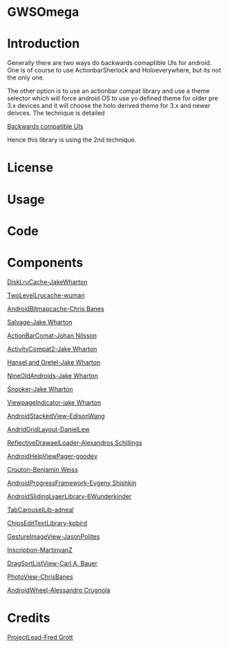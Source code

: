 GWSOmega
========

# Introduction

Generally there are two ways do backwards comaptible UIs for android.
One is of course to use ActionbarSherlock and Holoeverywhere, but its not 
the only one.

The other option is to use an actionbar compat library and use a theme selector 
which will force android OS to use yo defined theme for older pre 3.x devices and
it will choose the holo derived theme for 3.x and newer deivces. The technique is 
detailed 

[Backwards compatible UIs]('http://stackoverflow.com/questions/10716514/android-holo-themes-with-backwards-compatibility')

Hence this library is using the 2nd technique.

# License


# Usage



# Code

# Components
[DiskLruCache-JakeWharton]('https://github.com/JakeWharton/DiskLruCache')

[TwoLevelLrucache-wuman]('https://github.com/wuman/TwoLevelLruCache')

[AndroidBitmapcache-Chris Banes]('https://github.com/chrisbanes/Android-BitmapCache')

[Salvage-Jake Wharton]('https://github.com/JakeWharton/salvage')

[ActionBarComat-Johan Nilsson ]('https://github.com/johannilsson/android-actionbar')

[ActivityCompat2-Jake Wharton]('https://github.com/JakeWharton/ActivityCompat2')

[Hansel and Gretel-Jake Wharton]('https://github.com/JakeWharton/HanselAndGretel')

[NineOldAndroids-Jake Wharton]('https://github.com/JakeWharton/NineOldAndroids')

[Snooker-Jake Wharton]('https://github.com/JakeWharton/snooker')

[ViewpageIndicator-jake Wharton]('https://github.com/JakeWharton/Android-ViewPagerIndicator')

[AndroidStackedView-EdisonWang]('https://github.com/edisonw/Android-StackedView')

[AndridGridLayout-DanielLew]('https://github.com/dlew/android-gridlayout')

[ReflectiveDrawaelLoader-Alexandros Schillings]('https://github.com/alt236/Reflective-Drawable-Loader---Android')

[AndroidHelpViewPager-goodev]('https://github.com/goodev/Android-HelpViewPager')

[Crouton-Benjamin Weiss]('https://github.com/keyboardsurfer/Crouton')

[AndroidProgressFramework-Evgeny Shishkin]('https://github.com/johnkil/Android-ProgressFragment')

[AndroidSlidingLyaerLibrary-6Wunderkinder]('https://github.com/6wunderkinder/android-sliding-layer-lib')

[TabCarouselLib-adneal]('https://bitbucket.org/adneal/tabcarousellib')

[ChipsEditTextLibrary-kpbird]('https://github.com/kpbird/chips-edittext-library')

[GestureImageView-JasonPolites]('https://github.com/jasonpolites/gesture-imageview')

[Inscription-MartinvanZ]('https://github.com/MartinvanZ/Inscription')

[DragSortListView-Carl A. Bauer]('https://github.com/bauerca/drag-sort-listview')

[PhotoView-ChrisBanes]('https://github.com/chrisbanes/PhotoView')

[AndroidWheel-Alessandro Crugnola]('https://github.com/sephiroth74/AndroidWheel')




# Credits


[ProjectLead-Fred Grott]('http://about.me/fredgrott')
